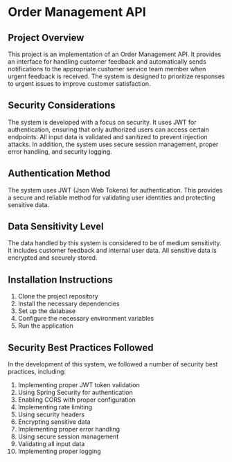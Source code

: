 # Order Management API

## Project Overview
This project is an implementation of an Order Management API. It provides an interface for handling customer feedback and automatically sends notifications to the appropriate customer service team member when urgent feedback is received. The system is designed to prioritize responses to urgent issues to improve customer satisfaction.

## Security Considerations
The system is developed with a focus on security. It uses JWT for authentication, ensuring that only authorized users can access certain endpoints. All input data is validated and sanitized to prevent injection attacks. In addition, the system uses secure session management, proper error handling, and security logging.

## Authentication Method
The system uses JWT (Json Web Tokens) for authentication. This provides a secure and reliable method for validating user identities and protecting sensitive data.

## Data Sensitivity Level
The data handled by this system is considered to be of medium sensitivity. It includes customer feedback and internal user data. All sensitive data is encrypted and securely stored.

## Installation Instructions
1. Clone the project repository
2. Install the necessary dependencies
3. Set up the database
4. Configure the necessary environment variables
5. Run the application

## Security Best Practices Followed
In the development of this system, we followed a number of security best practices, including:
1. Implementing proper JWT token validation
2. Using Spring Security for authentication
3. Enabling CORS with proper configuration
4. Implementing rate limiting
5. Using security headers
6. Encrypting sensitive data
7. Implementing proper error handling
8. Using secure session management
9. Validating all input data
10. Implementing proper logging